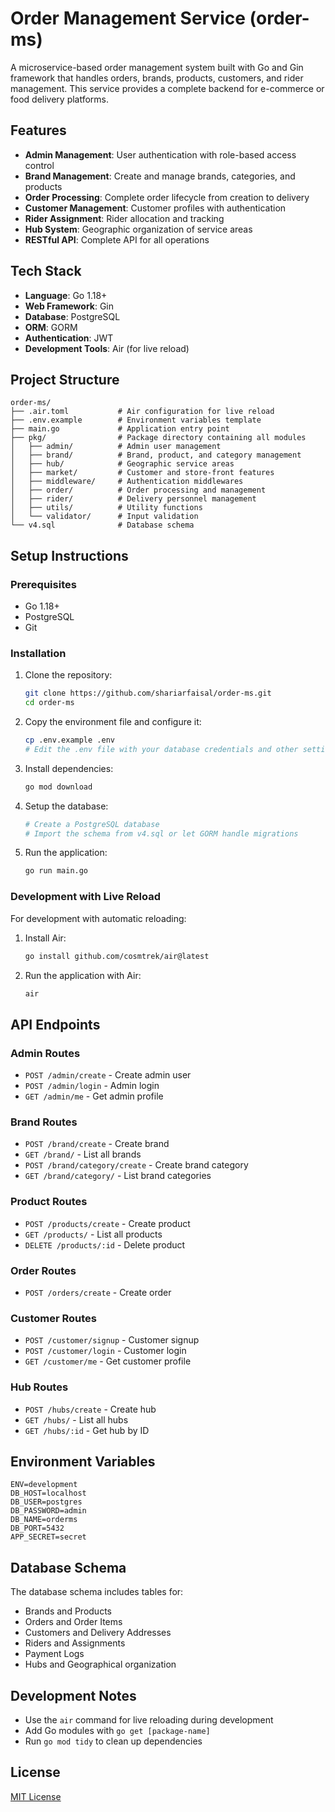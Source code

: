 <!-- tessssting -->
# Order Management Service (order-ms)

A microservice-based order management system built with Go and Gin framework that handles orders, brands, products, customers, and rider management. This service provides a complete backend for e-commerce or food delivery platforms.

## Features


- **Admin Management**: User authentication with role-based access control
- **Brand Management**: Create and manage brands, categories, and products
- **Order Processing**: Complete order lifecycle from creation to delivery
- **Customer Management**: Customer profiles with authentication
- **Rider Assignment**: Rider allocation and tracking
- **Hub System**: Geographic organization of service areas
- **RESTful API**: Complete API for all operations

## Tech Stack

- **Language**: Go 1.18+
- **Web Framework**: Gin
- **Database**: PostgreSQL
- **ORM**: GORM
- **Authentication**: JWT
- **Development Tools**: Air (for live reload)

## Project Structure

```
order-ms/
├── .air.toml           # Air configuration for live reload
├── .env.example        # Environment variables template
├── main.go             # Application entry point
├── pkg/                # Package directory containing all modules
│   ├── admin/          # Admin user management
│   ├── brand/          # Brand, product, and category management
│   ├── hub/            # Geographic service areas
│   ├── market/         # Customer and store-front features
│   ├── middleware/     # Authentication middlewares
│   ├── order/          # Order processing and management
│   ├── rider/          # Delivery personnel management
│   ├── utils/          # Utility functions
│   └── validator/      # Input validation
└── v4.sql              # Database schema
```

## Setup Instructions

### Prerequisites

- Go 1.18+
- PostgreSQL
- Git

### Installation

1. Clone the repository:
   ```bash
   git clone https://github.com/shariarfaisal/order-ms.git
   cd order-ms
   ```

2. Copy the environment file and configure it:
   ```bash
   cp .env.example .env
   # Edit the .env file with your database credentials and other settings
   ```

3. Install dependencies:
   ```bash
   go mod download
   ```

4. Setup the database:
   ```bash
   # Create a PostgreSQL database
   # Import the schema from v4.sql or let GORM handle migrations
   ```

5. Run the application:
   ```bash
   go run main.go
   ```

### Development with Live Reload

For development with automatic reloading:

1. Install Air:
   ```bash
   go install github.com/cosmtrek/air@latest
   ```

2. Run the application with Air:
   ```bash
   air
   ```

## API Endpoints

### Admin Routes
- `POST /admin/create` - Create admin user
- `POST /admin/login` - Admin login
- `GET /admin/me` - Get admin profile

### Brand Routes
- `POST /brand/create` - Create brand
- `GET /brand/` - List all brands
- `POST /brand/category/create` - Create brand category
- `GET /brand/category/` - List brand categories

### Product Routes
- `POST /products/create` - Create product
- `GET /products/` - List all products
- `DELETE /products/:id` - Delete product

### Order Routes
- `POST /orders/create` - Create order

### Customer Routes
- `POST /customer/signup` - Customer signup
- `POST /customer/login` - Customer login
- `GET /customer/me` - Get customer profile

### Hub Routes
- `POST /hubs/create` - Create hub
- `GET /hubs/` - List all hubs
- `GET /hubs/:id` - Get hub by ID

## Environment Variables

```
ENV=development
DB_HOST=localhost
DB_USER=postgres
DB_PASSWORD=admin
DB_NAME=orderms
DB_PORT=5432
APP_SECRET=secret
```

## Database Schema

The database schema includes tables for:
- Brands and Products
- Orders and Order Items
- Customers and Delivery Addresses
- Riders and Assignments
- Payment Logs
- Hubs and Geographical organization

## Development Notes

- Use the `air` command for live reloading during development
- Add Go modules with `go get [package-name]`
- Run `go mod tidy` to clean up dependencies
<!-- comments hello-->

## License

[MIT License](LICENSE)
